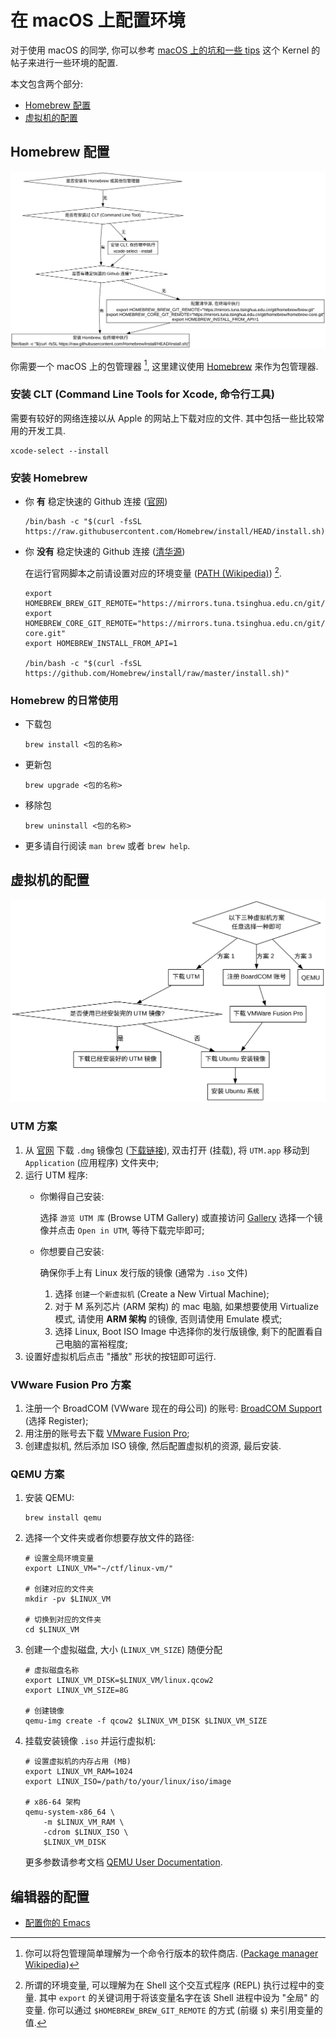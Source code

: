 # 在 macOS 上配置环境
对于使用 macOS 的同学, 你可以参考 [macOS 上的坑和一些 tips](https://ucaskernel.com/d/775-macos-tips/) 这个 Kernel 的帖子来进行一些环境的配置.

本文包含两个部分:
+ [Homebrew 配置](#Homebrew-配置)
+ [虚拟机的配置](#虚拟机的配置)

## Homebrew 配置
![](./image/setup-env-on-macOS/setup-homebrew.svg)

你需要一个 macOS 上的包管理器 [^1], 这里建议使用 [Homebrew](https://brew.sh) 来作为包管理器.

[^1]: 你可以将包管理简单理解为一个命令行版本的软件商店. ([Package manager Wikipedia](https://en.wikipedia.org/wiki/Package_manager))

### 安装 CLT (Command Line Tools for Xcode, 命令行工具)
需要有较好的网络连接以从 Apple 的网站上下载对应的文件. 其中包括一些比较常用的开发工具.

```shell
xcode-select --install
```

### 安装 Homebrew
+ 你 **有** 稳定快速的 Github 连接 ([官网](https://brew.sh))

  ```shell
  /bin/bash -c "$(curl -fsSL https://raw.githubusercontent.com/Homebrew/install/HEAD/install.sh)"
  ```
+ 你 **没有** 稳定快速的 Github 连接 ([清华源](https://mirrors.tuna.tsinghua.edu.cn/help/homebrew/))

  在运行官网脚本之前请设置对应的环境变量 ([PATH (Wikipedia)](https://en.wikipedia.org/wiki/PATH_(variable))) [^2].

  ```shell
  export HOMEBREW_BREW_GIT_REMOTE="https://mirrors.tuna.tsinghua.edu.cn/git/homebrew/brew.git"
  export HOMEBREW_CORE_GIT_REMOTE="https://mirrors.tuna.tsinghua.edu.cn/git/homebrew/homebrew-core.git"
  export HOMEBREW_INSTALL_FROM_API=1

  /bin/bash -c "$(curl -fsSL https://github.com/Homebrew/install/raw/master/install.sh)"
  ```

[^2]: 所谓的环境变量, 可以理解为在 Shell 这个交互式程序 (REPL) 执行过程中的变量. 其中 `export` 的关键词用于将该变量名字在该 Shell 进程中设为 "全局" 的变量. 你可以通过 `$HOMEBREW_BREW_GIT_REMOTE` 的方式 (前缀 `$`) 来引用变量的值.

### Homebrew 的日常使用
+ 下载包

  ```shell
  brew install <包的名称>
  ```
+ 更新包

  ```shell
  brew upgrade <包的名称>
  ```
+ 移除包

  ```shell
  brew uninstall <包的名称>
  ```
+ 更多请自行阅读 `man brew` 或者 `brew help`.

## 虚拟机的配置
![](./image/setup-env-on-macOS/setup-vm.svg)

### UTM 方案
1. 从 [官网](https://mac.getutm.app) 下载 `.dmg` 镜像包 ([下载链接](https://github.com/utmapp/UTM/releases/latest/download/UTM.dmg)), 双击打开 (挂载), 将 `UTM.app` 移动到 `Application` (应用程序) 文件夹中;
2. 运行 UTM 程序:
   + 你懒得自己安装:

     选择 `游览 UTM 库` (Browse UTM Gallery) 或直接访问 [Gallery](https://mac.getutm.app/gallery/) 选择一个镜像并点击 `Open in UTM`, 等待下载完毕即可;
   + 你想要自己安装:

     确保你手上有 Linux 发行版的镜像 (通常为 `.iso` 文件)
	 1. 选择 `创建一个新虚拟机` (Create a New Virtual Machine);
	 2. 对于 M 系列芯片 (ARM 架构) 的 mac 电脑, 如果想要使用 Virtualize 模式, 请使用 **ARM 架构** 的镜像, 否则请使用 Emulate 模式;
	 3. 选择 Linux, Boot ISO Image 中选择你的发行版镜像, 剩下的配置看自己电脑的富裕程度;
3. 设置好虚拟机后点击 "播放" 形状的按钮即可运行.

### VWware Fusion Pro 方案
1. 注册一个 BroadCOM (VWware 现在的母公司) 的账号: [BroadCOM Support](https://support.broadcom.com/) (选择 Register);
2. 用注册的账号去下载 [VMware Fusion Pro](https://support.broadcom.com/group/ecx/productdownloads?subfamily=VMware%20Fusion);
3. 创建虚拟机, 然后添加 ISO 镜像, 然后配置虚拟机的资源, 最后安装.

### QEMU 方案
1. 安装 QEMU:

   ```shell
   brew install qemu
   ```
2. 选择一个文件夹或者你想要存放文件的路径:

   ```shell
   # 设置全局环境变量
   export LINUX_VM="~/ctf/linux-vm/"

   # 创建对应的文件夹
   mkdir -pv $LINUX_VM

   # 切换到对应的文件夹
   cd $LINUX_VM
   ```
3. 创建一个虚拟磁盘, 大小 (`LINUX_VM_SIZE`) 随便分配

   ```shell
   # 虚拟磁盘名称
   export LINUX_VM_DISK=$LINUX_VM/linux.qcow2
   export LINUX_VM_SIZE=8G

   # 创建镜像
   qemu-img create -f qcow2 $LINUX_VM_DISK $LINUX_VM_SIZE
   ```
4. 挂载安装镜像 `.iso` 并运行虚拟机:

   ```shell
   # 设置虚拟机的内存占用 (MB)
   export LINUX_VM_RAM=1024
   export LINUX_ISO=/path/to/your/linux/iso/image

   # x86-64 架构
   qemu-system-x86_64 \
	   -m $LINUX_VM_RAM \
	   -cdrom $LINUX_ISO \
	   $LINUX_VM_DISK
   ```

   更多参数请参考文档 [QEMU User Documentation](https://www.qemu.org/docs/master/system/qemu-manpage.html).

## 编辑器的配置
+ [配置你的 Emacs](https://ucaskernel.com/d/830-emacs/)
